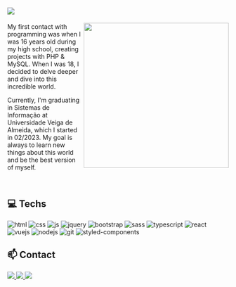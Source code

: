 <h1>
  <img src="https://readme-typing-svg.herokuapp.com?font=Poppins&weight=500&size=24&duration=2000&pause=3000&color=FFFFFF&center=false&vCenter=true&random=false&width=435&height=25&lines=Hello!+Call+me+Jose+Lima%F0%9F%91%8B" />
</h1>

<img align="right" src="https://github.com/devjoselima/devjoselima/assets/111407140/d6f80463-6b8a-43e8-be12-17160055aae4" min-width="330px" max-width="330px" width="330px">

<p align="left">My first contact with programming was when I was 16 years old during my high school, creating projects with PHP & MySQL. When I was 18, I decided to delve deeper and dive into this incredible world.</p>

<p align="left">Currently, I'm graduating in Sistemas de Informação at Universidade Veiga de Almeida, which I started in 02/2023. My goal is always to learn new things about this world and be the best version of myself.</p>

<br />
<h2 align="left">💻 Techs</h2>

<div style="display: inline_block" >
  <img  alt="html" src="https://img.shields.io/badge/HTML5-E34F26?style=for-the-badge&logo=html5&logoColor=white" />
  <img  alt="css" src="https://img.shields.io/badge/CSS3-1572B6?style=for-the-badge&logo=css3&logoColor=white" />
  <img  alt="js" src="https://img.shields.io/badge/JavaScript-F7DF1E?style=for-the-badge&logo=javascript&logoColor=black" />
  <img  alt="jquery" src="https://img.shields.io/badge/jQuery-0769AD?style=for-the-badge&logo=jquery&logoColor=white" />
  <img  alt="bootstrap" src="https://img.shields.io/badge/Bootstrap-563D7C?style=for-the-badge&logo=bootstrap&logoColor=white" /> 
  <img  alt="sass" src="https://img.shields.io/badge/Sass-CC6699?style=for-the-badge&logo=sass&logoColor=white" /> 
  <img alt="typescript" src="https://img.shields.io/badge/TypeScript-007ACC?style=for-the-badge&logo=typescript&logoColor=white" />
  <img  alt="react" src="https://img.shields.io/badge/React-20232A?style=for-the-badge&logo=react&logoColor=61DAFB" />
  <img alt="vuejs" src="https://img.shields.io/badge/Vue.js-35495E?style=for-the-badge&logo=vue.js&logoColor=4FC08D" />
  <img alt="nodejs" src="https://img.shields.io/badge/Node%20js-339933?style=for-the-badge&logo=nodedotjs&logoColor=white" />
  <img  alt="git" src="https://img.shields.io/badge/Git-F05032?style=for-the-badge&logo=git&logoColor=white" />
  <img  alt="styled-components" src="https://img.shields.io/badge/styled--components-DB7093?style=for-the-badge&logo=styled-components&logoColor=white" /> 
</div>

## 📫 Contact

<a href = "mailto:devjoselima04@gmail.com">
  <img src="https://img.shields.io/badge/-Gmail-%23333?style=for-the-badge&logo=gmail&logoColor=white" target="_blank">
</a>

<a href="https://www.linkedin.com/in/jose-limag/" target="_blank">
  <img src="https://img.shields.io/badge/-LinkedIn-%230077B5?style=for-the-badge&logo=linkedin&logoColor=white" target="_blank">
</a>

<a href="https://portfolio-v2-bay-psi.vercel.app" target="_blank">
  <img src="https://img.shields.io/badge/-Portfolio-202024?style=for-the-badge&logo=Color=white" target="_blank">
</a>

